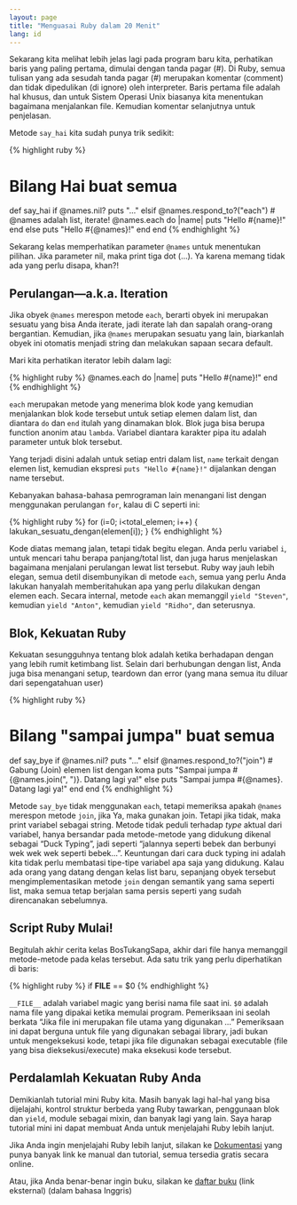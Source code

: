 ```yaml
---
layout: page
title: "Menguasai Ruby dalam 20 Menit"
lang: id
---
```


Sekarang kita melihat lebih jelas lagi pada program baru kita,
perhatikan baris yang paling pertama, dimulai dengan tanda pagar (#). Di
Ruby, semua tulisan yang ada sesudah tanda pagar (#) merupakan komentar
(comment) dan tidak dipedulikan (di ignore) oleh interpreter. Baris
pertama file adalah hal khusus, dan untuk Sistem Operasi Unix biasanya
kita menentukan bagaimana menjalankan file. Kemudian komentar
selanjutnya untuk penjelasan.

Metode `say_hai` kita sudah punya trik sedikit:

{% highlight ruby %}
# Bilang Hai buat semua
def say_hai
  if @names.nil?
    puts "..."
  elsif @names.respond_to?("each")
    # @names adalah list, iterate!
    @names.each do |name|
      puts "Hello #{name}!"
    end
  else
    puts "Hello #{@names}!"
  end
end
{% endhighlight %}

Sekarang kelas memperhatikan parameter `@names` untuk menentukan
pilihan. Jika parameter nil, maka print tiga dot (...). Ya karena memang
tidak ada yang perlu disapa, khan?!

## Perulangan—a.k.a. Iteration

Jika obyek `@names` merespon metode `each`, berarti obyek ini merupakan
sesuatu yang bisa Anda iterate, jadi iterate lah dan sapalah orang-orang
bergantian. Kemudian, jika `@names` merupakan sesuatu yang lain,
biarkanlah obyek ini otomatis menjadi string dan melakukan sapaan secara
default.

Mari kita perhatikan iterator lebih dalam lagi:

{% highlight ruby %}
@names.each do |name|
  puts "Hello #{name}!"
end
{% endhighlight %}

`each` merupakan metode yang menerima blok kode yang kemudian
menjalankan blok kode tersebut untuk setiap elemen dalam list, dan
diantara `do` dan `end` itulah yang dinamakan blok. Blok juga bisa
berupa function anonim atau `lambda`. Variabel diantara karakter pipa
itu adalah parameter untuk blok tersebut.

Yang terjadi disini adalah untuk setiap entri dalam list, `name` terkait
dengan elemen list, kemudian ekspresi `puts "Hello #{name}!"` dijalankan
dengan name tersebut.

Kebanyakan bahasa-bahasa pemrograman lain menangani list dengan
menggunakan perulangan `for`, kalau di C seperti ini:

{% highlight ruby %}
for (i=0; i<total_elemen; i++)
{
  lakukan_sesuatu_dengan(elemen[i]);
}
{% endhighlight %}

Kode diatas memang jalan, tetapi tidak begitu elegan. Anda perlu
variabel `i`, untuk mencari tahu berapa panjang/total list, dan juga
harus menjelaskan bagaimana menjalani perulangan lewat list tersebut.
Ruby way jauh lebih elegan, semua detil disembunyikan di metode `each`,
semua yang perlu Anda lakukan hanyalah memberitahukan apa yang perlu
dilakukan dengan elemen each. Secara internal, metode `each` akan
memanggil `yield "Steven"`, kemudian `yield "Anton"`, kemudian `yield
"Ridho"`, dan seterusnya.

## Blok, Kekuatan Ruby

Kekuatan sesungguhnya tentang blok adalah ketika berhadapan dengan yang
lebih rumit ketimbang list. Selain dari berhubungan dengan list, Anda
juga bisa menangani setup, teardown dan error (yang mana semua itu
diluar dari sepengatahuan user)

{% highlight ruby %}
# Bilang "sampai jumpa" buat semua
def say_bye
  if @names.nil?
    puts "..."
  elsif @names.respond_to?("join")
    # Gabung (Join) elemen list dengan koma
    puts "Sampai jumpa #{@names.join(", ")}. Datang lagi ya!"
  else
    puts "Sampai jumpa #{@names}. Datang lagi ya!"
  end
end
{% endhighlight %}

Metode `say_bye` tidak menggunakan `each`, tetapi memeriksa apakah
`@names` merespon metode `join`, jika Ya, maka gunakan join. Tetapi jika
tidak, maka print variabel sebagai string. Metode tidak peduli terhadap
*type* aktual dari variabel, hanya bersandar pada metode-metode yang
didukung dikenal sebagai “Duck Typing”, jadi seperti “jalannya seperti
bebek dan berbunyi wek wek wek seperti bebek…”. Keuntungan dari cara
duck typing ini adalah kita tidak perlu membatasi tipe-tipe variabel apa
saja yang didukung. Kalau ada orang yang datang dengan kelas list baru,
sepanjang obyek tersebut mengimplementasikan metode `join` dengan
semantik yang sama seperti list, maka semua tetap berjalan sama persis
seperti yang sudah direncanakan sebelumnya.

## Script Ruby Mulai!

Begitulah akhir cerita kelas BosTukangSapa, akhir dari file hanya
memanggil metode-metode pada kelas tersebut. Ada satu trik yang perlu
diperhatikan di baris:

{% highlight ruby %}
if __FILE__ == $0
{% endhighlight %}

`__FILE__` adalah variabel magic yang berisi nama file saat ini. `$0`
adalah nama file yang dipakai ketika memulai program. Pemeriksaan ini
seolah berkata “Jika file ini merupakan file utama yang digunakan …”
Pemeriksaan ini dapat berguna untuk file yang digunakan sebagai library,
jadi bukan untuk mengeksekusi kode, tetapi jika file digunakan sebagai
executable (file yang bisa dieksekusi/execute) maka eksekusi kode
tersebut.

## Perdalamlah Kekuatan Ruby Anda

Demikianlah tutorial mini Ruby kita. Masih banyak lagi hal-hal yang bisa
dijelajahi, kontrol struktur berbeda yang Ruby tawarkan, penggunaan blok
dan `yield`, module sebagai mixin, dan banyak lagi yang lain. Saya harap
tutorial mini ini dapat membuat Anda untuk menjelajahi Ruby lebih
lanjut.

Jika Anda ingin menjelajahi Ruby lebih lanjut, silakan ke
[Dokumentasi](/en/documentation/) yang punya banyak link ke manual dan
tutorial, semua tersedia gratis secara online.

Atau, jika Anda benar-benar ingin buku, silakan ke [daftar buku][1]
(link eksternal) (dalam bahasa Inggris)



[1]: http://www.ruby-doc.org/bookstore
